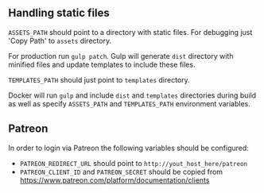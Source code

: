 ## Handling static files

`ASSETS_PATH` should point to a directory with static files.
For debugging just 'Copy Path' to `assets` directory.

For production run `gulp patch`.
Gulp will generate `dist` directory with minified files and update templates to include these files.

`TEMPLATES_PATH` should just point to `templates` directory.

Docker will run `gulp` and include `dist` and `templates` directories during build as well as specify `ASSETS_PATH` and `TEMPLATES_PATH` environment variables.

## Patreon

In order to login via Patreon the following variables should be configured:
- `PATREON_REDIRECT_URL` should point to `http://yout_host_here/patreon`
- `PATREON_CLIENT_ID` and `PATREON_SECRET` should be copied from https://www.patreon.com/platform/documentation/clients